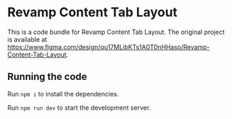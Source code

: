 
  # Revamp Content Tab Layout

  This is a code bundle for Revamp Content Tab Layout. The original project is available at https://www.figma.com/design/qu17MLibKTs1A0T0nHHaso/Revamp-Content-Tab-Layout.

  ## Running the code

  Run `npm i` to install the dependencies.

  Run `npm run dev` to start the development server.
  